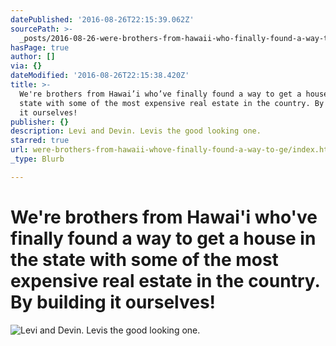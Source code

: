 ```yaml
---
datePublished: '2016-08-26T22:15:39.062Z'
sourcePath: >-
  _posts/2016-08-26-were-brothers-from-hawaii-who-finally-found-a-way-to-get-a.md
hasPage: true
author: []
via: {}
dateModified: '2016-08-26T22:15:38.420Z'
title: >-
  We're brothers from Hawai’i who’ve finally found a way to get a house in the
  state with some of the most expensive real estate in the country. By building
  it ourselves!
publisher: {}
description: Levi and Devin. Levis the good looking one.
starred: true
url: were-brothers-from-hawaii-whove-finally-found-a-way-to-ge/index.html
_type: Blurb

---
```

# We're brothers from Hawai'i who've finally found a way to get a house in the state with some of the most expensive real estate in the country. By building it ourselves!
![Levi and Devin. Levis the good looking one.](https://the-grid-user-content.s3-us-west-2.amazonaws.com/bb6284bf-d72a-4614-afbd-251c4aa42eb4.jpg)